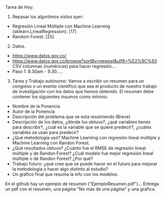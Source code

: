 Tarea de Hoy:

1. Repasar los algoritmos vistos ayer:
- Regresión Lineal Múltiple con Machine Learning (sklearn.LinealRegression). [17]
- Random Forest. [25]

2. Datos.
- https://www.datos.gov.co/
- https://www.datos.gov.co/browse?sortBy=newest&utf8=%E2%9C%93
CSV columnas (numéricas) para hacer regresión....
- Paso 1: 8.30am - 9.30.....

3. Tarea y Trabajo autónomo:
Vamos a escribir un resumen para un congreso o un evento científico que sea el producto de nuestro trabajo de investigación con los datos que hemos obtenido. El resumen debe contener los siguientes insumos como mínimo:
- Nombre de la Ponencia
- Autor de la Ponencia
- Descripción del problema que se está resolviendo (Breve)
- Descripción de los datos, ¿dónde los obtuvo?, ¿qué variables tienes para describir?, ¿cuál es la variable que se quiere predecir?, ¿cuáles variables se usan para predecir?
- ¿Qué metodología usó? Machine Learning con regresión lineal múltiple y Machine Learning con Randon Forest.
- ¿Qué resultados obtuvo? ¿Cuánto fue el RMSE de regresión lineal múltiple y de Randon Forest? ¿Cuál modelo fue mejor regresión lineal múltiple o de Randon Forest? ¿Por qué?
- Trabajo futuro: ¿qué cree que se puede hacer en el futuro para mejorar la metodología o hacer algo distinto al estudio?
- Un gráfico final que resuma la info con los modelos.

En el github hay un ejemplo de resumen ("EjemploResumen.pdf")...
Entrega un pdf con el resumen, una página "No más de una página" y una gráfica.